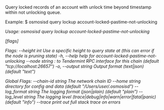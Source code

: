 Query locked records of an account with unlock time beyond timestamp within not unlocking queue.

Example:
$ osmosisd query lockup account-locked-pastime-not-unlocking <address> <timestamp>

Usage:
  osmosisd query lockup account-locked-pastime-not-unlocking <address> <timestamp> [flags]

Flags:
      --height int      Use a specific height to query state at (this can error if the node is pruning state)
  -h, --help            help for account-locked-pastime-not-unlocking
      --node string     <host>:<port> to Tendermint RPC interface for this chain (default "tcp://localhost:26657")
  -o, --output string   Output format (text|json) (default "text")

Global Flags:
      --chain-id string     The network chain ID
      --home string         directory for config and data (default "/Users/user/.osmosisd")
      --log_format string   The logging format (json|plain) (default "plain")
      --log_level string    The logging level (trace|debug|info|warn|error|fatal|panic) (default "info")
      --trace               print out full stack trace on errors
